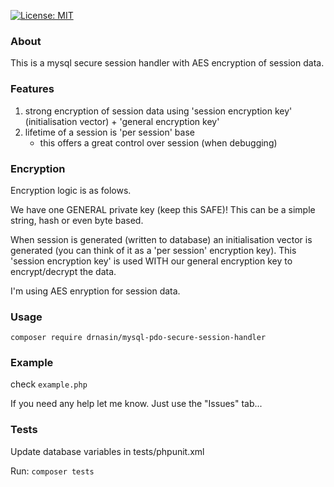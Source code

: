 [![License: MIT](https://img.shields.io/badge/License-MIT-yellow.svg)](https://opensource.org/licenses/MIT)

### About
This is a mysql secure session handler with AES encryption of session data.

### Features
   1. strong encryption of session data using 'session encryption key' (initialisation vector) + 'general encryption key'
   2. lifetime of a session is 'per session' base
        - this offers a great control over session (when debugging)

### Encryption
Encryption logic is as folows.

We have one GENERAL private key (keep this SAFE)! This can be a simple string, hash or even byte based.

When session is generated (written to database) an initialisation vector is generated (you can think of it as
a 'per session' encryption key). This 'session encryption key' is used WITH our general encryption key to encrypt/decrypt the data.

I'm using AES enryption for session data.

### Usage

`composer require drnasin/mysql-pdo-secure-session-handler`

### Example

check `example.php`

If you need any help let me know. Just use the "Issues" tab...

### Tests
Update database variables in tests/phpunit.xml

Run: `composer tests`



